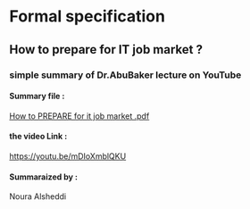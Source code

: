 # Formal specification 
## How to prepare for IT job market ?
### simple summary of Dr.AbuBaker lecture on YouTube 
#### Summary file :
[How to PREPARE for it job market .pdf](https://github.com/psau-edu-sa/se3131-article-Noura-Bader/files/10003236/How.to.PREPARE.for.it.job.market.pdf)
#### the video Link : 
https://youtu.be/mDIoXmblQKU
#### Summaraized by : 
Noura Alsheddi 

